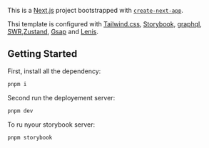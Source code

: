 This is a [Next.js](https://nextjs.org/) project bootstrapped with [`create-next-app`](https://github.com/vercel/next.js/tree/canary/packages/create-next-app).

Thsi template is configured with [Tailwind.css](https://tailwindcss.com/), [Storybook](https://storybook.js.org/), [graphql](https://graphql.org/), [SWR](https://swr.vercel.app/),[Zustand](https://docs.pmnd.rs/zustand/getting-started/introduction), [Gsap](https://greensock.com/gsap/) and [Lenis](https://lenis.studiofreight.com/).

## Getting Started

First, install all the dependency:

```bash
pnpm i
```

Second run the deployement server: 

```bash
pnpm dev
```

To ru nyour storybook server: 

```bash
pnpm storybook
```

